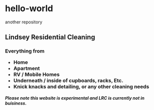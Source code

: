 # hello-world
another repository
<!DOCTYPE.html>
<link type="text/css" rel="stylesheet" href="/stylesheet/main.css" />
<html>
<head>
<title>LRC</title>
<h2>
  <p>Lindsey Residential Cleaning</p>
</h2>
</head>
<body>
<h3>
  <p>Everything from</p>
<ul>
<li>Home</li>
<li> Apartment</li>
<li>RV / Mobile Homes</li>
<li>Underneath / inside of cupboards, racks, Etc.</li>
<li>Knick knacks and detailing, or any other cleaning needs</li>
</ul>
  </h3>
<h5>
<p>Please note this website is experimental and LRC is currently not in buisiness. </p>
</h5>
</body>
</html>
